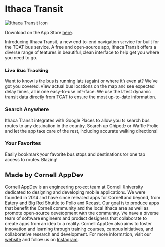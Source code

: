 # Ithaca Transit

![Ithaca Transit Icon](https://raw.githubusercontent.com/cuappdev/tcat-ios/blob/master/icon.png)

Download on the App Store [here](https://itunes.apple.com/app/id1290883721).

Introducing Ithaca Transit, a new end-to-end navigation service for built for the TCAT bus service. A free and open-source app, Ithaca Transit offers a diverse range of features in beautiful, clean interface to help get you where you need to go.

### Live Bus Tracking

Want to know is the bus is running late (again) or where it’s even at? We’ve got you covered. View actual bus locations on the map and see expected delay times, all in one easy-to-use interface. We use the latest dynamic transit data directly from TCAT to ensure the most up-to-date information.

### Search Anywhere

Ithaca Transit integrates with Google Places to allow you to search bus routes to any destination in the country. Search up Chipotle or Waffle Frolic and let the app take care of the rest, including accurate walking directions!

### Your Favorites

Easily bookmark your favorite bus stops and destinations for one tap access to routes. Blazing!

## Made by Cornell AppDev

Cornell AppDev is an engineering project team at Cornell University dedicated to designing and developing mobile applications. We were founded in 2014 and have since released apps for Cornell and beyond, from Eatery and Big Red Shuttle to Pollo and Recast. Our goal is to produce apps that benefit the Cornell community and the local Ithaca area as well as promote open-source development with the community. We have a diverse team of software engineers and product designers that collaborate to create apps from an idea to a reality. Cornell AppDev also aims to foster innovation and learning through training courses, campus initiatives, and collaborative research and development. For more information, visit our [website](www.cornellappdev.com) and follow us on [Instagram](https://www.instagram.com/cornellappdev/).
